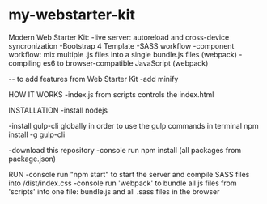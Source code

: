 # my-webstarter-kit

Modern Web Starter Kit:
-live server: autoreload and cross-device syncronization
-Bootstrap 4 Template
-SASS workflow
-component workflow: mix multiple .js files into a single bundle.js files (webpack)
-compiling es6 to browser-compatible JavaScript (webpack)

-- to add features from Web Starter Kit
-add minify

HOW IT WORKS
-index.js from scripts controls the index.html

INSTALLATION
-install nodejs

-install gulp-cli globally in order to use the gulp commands in terminal
   npm install -g gulp-cli

-download this repository
-console run npm install (all packages from package.json)

RUN
-console run "npm start" to start the server and compile SASS files into /dist/index.css
-console run 'webpack' to bundle all js files from 'scripts' into one file: bundle.js and all .sass files in the browser
